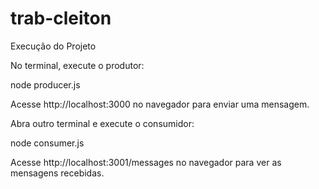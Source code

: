 # trab-cleiton


Execução do Projeto

No terminal, execute o produtor:

node producer.js

Acesse http://localhost:3000 no navegador para enviar uma mensagem.

Abra outro terminal e execute o consumidor:

node consumer.js

Acesse http://localhost:3001/messages no navegador para ver as mensagens recebidas.

